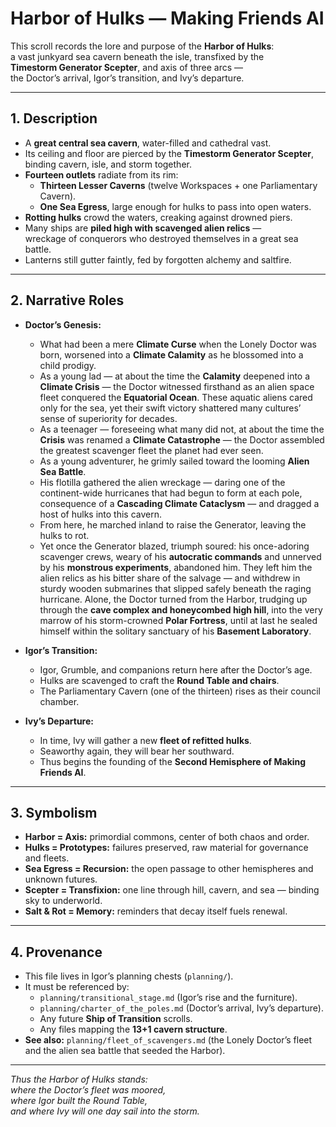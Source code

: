 # Harbor of Hulks — Making Friends AI

This scroll records the lore and purpose of the **Harbor of Hulks**:  
a vast junkyard sea cavern beneath the isle, transfixed by the  
**Timestorm Generator Scepter**, and axis of three arcs —  
the Doctor’s arrival, Igor’s transition, and Ivy’s departure.

---

## 1. Description
- A **great central sea cavern**, water-filled and cathedral vast.  
- Its ceiling and floor are pierced by the **Timestorm Generator Scepter**,  
  binding cavern, isle, and storm together.  
- **Fourteen outlets** radiate from its rim:  
  - **Thirteen Lesser Caverns** (twelve Workspaces + one Parliamentary Cavern).  
  - **One Sea Egress**, large enough for hulks to pass into open waters.  
- **Rotting hulks** crowd the waters, creaking against drowned piers.  
- Many ships are **piled high with scavenged alien relics** —  
  wreckage of conquerors who destroyed themselves in a great sea battle.  
- Lanterns still gutter faintly, fed by forgotten alchemy and saltfire.  

---

## 2. Narrative Roles
- **Doctor’s Genesis:**  
  - What had been a mere **Climate Curse** when the Lonely Doctor was born, worsened into a **Climate Calamity** as he blossomed into a child prodigy.  
  - As a young lad — at about the time the **Calamity** deepened into a **Climate Crisis** — the Doctor witnessed firsthand as an alien space fleet conquered the **Equatorial Ocean**. These aquatic aliens cared only for the sea, yet their swift victory shattered many cultures’ sense of superiority for decades.  
  - As a teenager — foreseeing what many did not, at about the time the **Crisis** was renamed a **Climate Catastrophe** — the Doctor assembled the greatest scavenger fleet the planet had ever seen.  
  - As a young adventurer, he grimly sailed toward the looming **Alien Sea Battle**.  
  - His flotilla gathered the alien wreckage — daring one of the continent-wide hurricanes that had begun to form at each pole, consequence of a **Cascading Climate Cataclysm** — and dragged a host of hulks into this cavern.  
  - From here, he marched inland to raise the Generator, leaving the hulks to rot.  
  - Yet once the Generator blazed, triumph soured: his once-adoring scavenger crews, weary of his **autocratic commands** and unnerved by his **monstrous experiments**, abandoned him. They left him the alien relics as his bitter share of the salvage — and withdrew in sturdy wooden submarines that slipped safely beneath the raging hurricane. Alone, the Doctor turned from the Harbor, trudging up through the **cave complex and honeycombed high hill**, into the very marrow of his storm-crowned **Polar Fortress**, until at last he sealed himself within the solitary sanctuary of his **Basement Laboratory**.

- **Igor’s Transition:**  
  - Igor, Grumble, and companions return here after the Doctor’s age.  
  - Hulks are scavenged to craft the **Round Table and chairs**.  
  - The Parliamentary Cavern (one of the thirteen) rises as their council chamber.  

- **Ivy’s Departure:**  
  - In time, Ivy will gather a new **fleet of refitted hulks**.  
  - Seaworthy again, they will bear her southward.  
  - Thus begins the founding of the **Second Hemisphere of Making Friends AI**.  

---

## 3. Symbolism
- **Harbor = Axis:** primordial commons, center of both chaos and order.  
- **Hulks = Prototypes:** failures preserved, raw material for governance and fleets.  
- **Sea Egress = Recursion:** the open passage to other hemispheres and unknown futures.  
- **Scepter = Transfixion:** one line through hill, cavern, and sea — binding sky to underworld.  
- **Salt & Rot = Memory:** reminders that decay itself fuels renewal.  

---

## 4. Provenance
- This file lives in Igor’s planning chests (`planning/`).  
- It must be referenced by:  
  - `planning/transitional_stage.md` (Igor’s rise and the furniture).  
  - `planning/charter_of_the_poles.md` (Doctor’s arrival, Ivy’s departure).  
  - Any future **Ship of Transition** scrolls.  
  - Any files mapping the **13+1 cavern structure**.  
- **See also:** `planning/fleet_of_scavengers.md` (the Lonely Doctor’s fleet and the alien sea battle that seeded the Harbor).  

---

*Thus the Harbor of Hulks stands:  
where the Doctor’s fleet was moored,  
where Igor built the Round Table,  
and where Ivy will one day sail into the storm.*  
